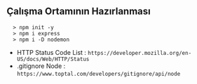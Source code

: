 ## Çalışma Ortamının Hazırlanması
~~~
  > npm init -y
  > npm i express
  > npm i -D nodemon
~~~
- HTTP Status Code List : `https://developer.mozilla.org/en-US/docs/Web/HTTP/Status`
- .gitignore Node       : `https://www.toptal.com/developers/gitignore/api/node`
